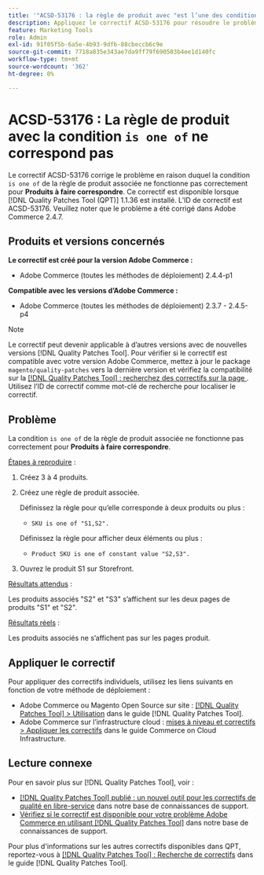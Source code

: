 ```yaml
---
title: '"ACSD-53176 : la règle de produit avec "est l’une des conditions ne correspond pas"'
description: Appliquez le correctif ACSD-53176 pour résoudre le problème Adobe Commerce où la règle de produit associée "est l’une des conditions" ne fonctionne pas correctement pour "Produits à faire correspondre".
feature: Marketing Tools
role: Admin
exl-id: 91f05f5b-6a5e-4b93-9dfb-88cbeccb6c9e
source-git-commit: 7718a835e343ae7da9ff79f690503b4ee1d140fc
workflow-type: tm+mt
source-wordcount: '362'
ht-degree: 0%

---
```


# ACSD-53176 : La règle de produit avec la condition `is one of` ne correspond pas

Le correctif ACSD-53176 corrige le problème en raison duquel la condition `is one of` de la règle de produit associée ne fonctionne pas correctement pour **Produits à faire correspondre**. Ce correctif est disponible lorsque [!DNL Quality Patches Tool (QPT)] 1.1.36 est installé. L’ID de correctif est ACSD-53176. Veuillez noter que le problème a été corrigé dans Adobe Commerce 2.4.7.

## Produits et versions concernés

**Le correctif est créé pour la version Adobe Commerce :**

* Adobe Commerce (toutes les méthodes de déploiement) 2.4.4-p1

**Compatible avec les versions d’Adobe Commerce :**

* Adobe Commerce (toutes les méthodes de déploiement) 2.3.7 - 2.4.5-p4

>[!NOTE]
>
>Le correctif peut devenir applicable à d’autres versions avec de nouvelles versions [!DNL Quality Patches Tool]. Pour vérifier si le correctif est compatible avec votre version Adobe Commerce, mettez à jour le package `magento/quality-patches` vers la dernière version et vérifiez la compatibilité sur la [[!DNL Quality Patches Tool] : recherchez des correctifs sur la page ](https://experienceleague.adobe.com/tools/commerce-quality-patches/index.html). Utilisez l’ID de correctif comme mot-clé de recherche pour localiser le correctif.

## Problème

La condition `is one of` de la règle de produit associée ne fonctionne pas correctement pour **Produits à faire correspondre**.

<u>Étapes à reproduire</u> :

1. Créez 3 à 4 produits.
1. Créez une règle de produit associée.

   Définissez la règle pour qu’elle corresponde à deux produits ou plus :
   * `SKU is one of "S1,S2".`

   Définissez la règle pour afficher deux éléments ou plus :
   * `Product SKU is one of constant value "S2,S3".`

1. Ouvrez le produit S1 sur Storefront.

<u>Résultats attendus</u> :

Les produits associés &quot;S2&quot; et &quot;S3&quot; s’affichent sur les deux pages de produits &quot;S1&quot; et &quot;S2&quot;.

<u>Résultats réels</u> :

Les produits associés ne s’affichent pas sur les pages produit.

## Appliquer le correctif

Pour appliquer des correctifs individuels, utilisez les liens suivants en fonction de votre méthode de déploiement :

* Adobe Commerce ou Magento Open Source sur site : [[!DNL Quality Patches Tool] > Utilisation](https://experienceleague.adobe.com/docs/commerce-operations/tools/quality-patches-tool/usage.html) dans le guide [!DNL Quality Patches Tool].
* Adobe Commerce sur l’infrastructure cloud : [mises à niveau et correctifs > Appliquer les correctifs](https://experienceleague.adobe.com/docs/commerce-cloud-service/user-guide/develop/upgrade/apply-patches.html) dans le guide Commerce on Cloud Infrastructure.

## Lecture connexe

Pour en savoir plus sur [!DNL Quality Patches Tool], voir :

* [[!DNL Quality Patches Tool] publié : un nouvel outil pour les correctifs de qualité en libre-service](/help/announcements/adobe-commerce-announcements/magento-quality-patches-released-new-tool-to-self-serve-quality-patches.md) dans notre base de connaissances de support.
* [Vérifiez si le correctif est disponible pour votre problème Adobe Commerce en utilisant  [!DNL Quality Patches Tool]](/help/support-tools/patches-available-in-qpt-tool/check-patch-for-magento-issue-with-magento-quality-patches.md) dans notre base de connaissances de support.

Pour plus d&#39;informations sur les autres correctifs disponibles dans QPT, reportez-vous à [[!DNL Quality Patches Tool] : Recherche de correctifs](https://experienceleague.adobe.com/tools/commerce-quality-patches/index.html) dans le guide [!DNL Quality Patches Tool].

